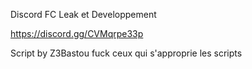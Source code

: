 Discord FC Leak et Developpement

https://discord.gg/CVMqrpe33p

Script by Z3Bastou fuck ceux qui s'approprie les scripts
